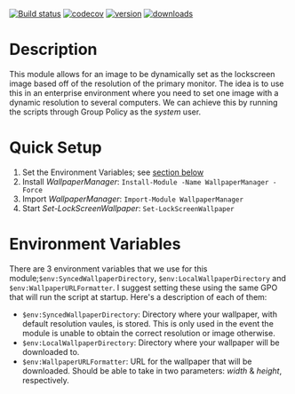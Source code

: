[![Build status](https://ci.appveyor.com/api/projects/status/t3kx0sy41ouw7cry?svg=true)](https://ci.appveyor.com/project/UNTCAS/WallpaperManager)
[![codecov](https://codecov.io/gh/UNT-CAS/WallpaperManager/branch/master/graph/badge.svg)](https://codecov.io/gh/UNT-CAS/WallpaperManager)
[![version](https://img.shields.io/powershellgallery/v/WallpaperManager.svg)](https://www.powershellgallery.com/packages/WallpaperManager)
[![downloads](https://img.shields.io/powershellgallery/dt/WallpaperManager.svg?label=downloads)](https://www.powershellgallery.com/stats/packages/WallpaperManager?groupby=Version)

# Description

This module allows for an image to be dynamically set as the lockscreen image based off of the resolution of the primary monitor. The idea is to use this in an enterprise environment where you need to set one image with a dynamic resolution to several computers. We can achieve this by running the scripts through Group Policy as the *system* user.

# Quick Setup

1. Set the Environment Variables; see [section below](#environment-variables)
2. Install *WallpaperManager*: `Install-Module -Name WallpaperManager -Force`
3. Import *WallpaperManager*: `Import-Module WallpaperManager`
4. Start *Set-LockScreenWallpaper*: `Set-LockScreenWallpaper`

# Environment Variables

There are 3 environment variables that we use for this module;`$env:SyncedWallpaperDirectory`, `$env:LocalWallpaperDirectory` and `$env:WallpaperURLFormatter`. I suggest setting these using the same GPO that will run the script at startup. Here's a description of each of them:

- `$env:SyncedWallpaperDirectory`: Directory where your wallpaper, with default resolution vaules, is stored. This is only used in the event the module is unable to obtain the correct resolution or image otherwise.
- `$env:LocalWallpaperDirectory`: Directory where your wallpaper will be downloaded to.
- `$env:WallpaperURLFormatter`: URL for the wallpaper that will be downloaded. Should be able to take in two parameters: *width* & *height*, respectively.
